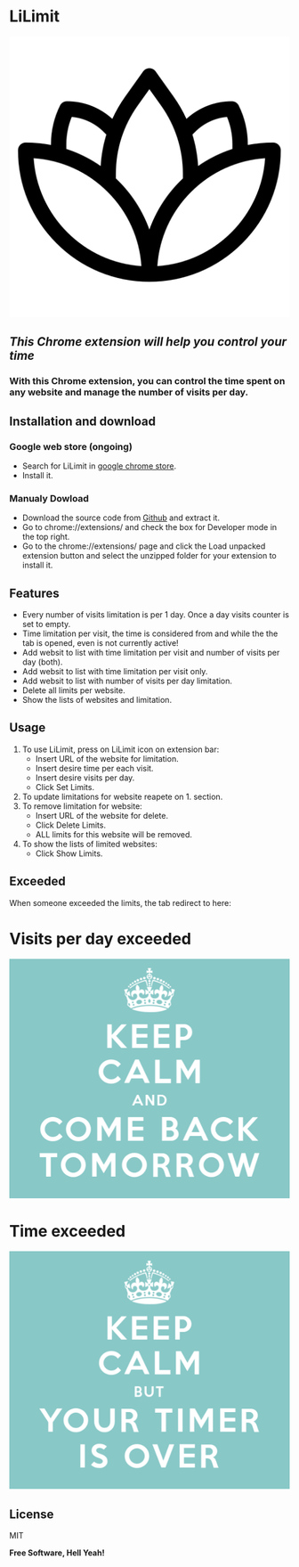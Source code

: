 # LiLimit
![Logo](Images/lily.png)
## _This Chrome extension will help you control your time_ 

### With this Chrome extension, you can control the time spent on any website and manage the number of visits per day.

## Installation and download 

### Google web store (ongoing)

- Search for LiLimit in [google chrome store](https://chrome.google.com/webstore/category/extensions).
- Install it.

### Manualy Dowload

- Download the source code from [Github](https://github.com/jonis100/LiLimit) and extract it.
- Go to chrome://extensions/ and check the box for Developer mode in the top right.
- Go to the chrome://extensions/ page and click the Load unpacked extension button and select the unzipped folder for your extension to install it.

## Features

- Every number of visits limitation is per 1 day. Once a day visits counter is set to empty.
- Time limitation per visit, the time is considered from and while the the tab is opened, even is not currently active!
- Add websit to list with time limitation per visit and number of visits per day (both).
- Add websit to list with time limitation per visit only.
- Add websit to list with number of visits per day limitation.
- Delete all limits per website.
- Show the lists of websites and limitation.

## Usage

1. To use LiLimit, press on LiLimit icon on extension bar:
    - Insert URL of the website for limitation.
    - Insert desire time per each visit.
    - Insert desire visits per day.
    - Click Set Limits.
2. To update limitations for website reapete on 1. section.
3. To remove limitation for website:
    - Insert URL of the website for delete.
    - Click Delete Limits.
    - ALL limits for this website will be removed.
4. To show the lists of limited websites:
    - Click Show Limits.

## Exceeded

When someone exceeded the limits, the tab redirect to here:

# Visits per day exceeded

![alt text](Images/cbt.png)

# Time exceeded

![alt text](Images/ytio.png)

## License

MIT

**Free Software, Hell Yeah!**

